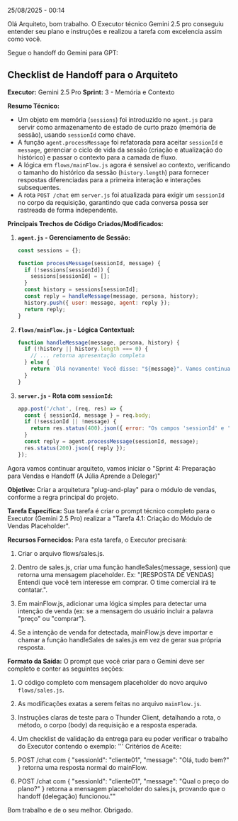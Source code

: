 25/08/2025 - 00:14

Olá Arquiteto, bom trabalho. O Executor técnico Gemini 2.5 pro conseguiu entender seu plano e instruções e realizou a tarefa com excelencia assim como você.

Segue o handoff do Gemini para GPT:


## Checklist de Handoff para o Arquiteto

**Executor:** Gemini 2.5 Pro
**Sprint:** 3 - Memória e Contexto


**Resumo Técnico:**
- Um objeto em memória (`sessions`) foi introduzido no `agent.js` para servir como armazenamento de estado de curto prazo (memória de sessão), usando `sessionId` como chave.
- A função `agent.processMessage` foi refatorada para aceitar `sessionId` e `message`, gerenciar o ciclo de vida da sessão (criação e atualização do histórico) e passar o contexto para a camada de fluxo.
- A lógica em `flows/mainFlow.js` agora é sensível ao contexto, verificando o tamanho do histórico da sessão (`history.length`) para fornecer respostas diferenciadas para a primeira interação e interações subsequentes.
- A rota `POST /chat` em `server.js` foi atualizada para exigir um `sessionId` no corpo da requisição, garantindo que cada conversa possa ser rastreada de forma independente.


**Principais Trechos de Código Criados/Modificados:**

1.  **`agent.js` - Gerenciamento de Sessão:**
    ```javascript
    const sessions = {}; 

    function processMessage(sessionId, message) {
      if (!sessions[sessionId]) {
        sessions[sessionId] = [];
      }
      const history = sessions[sessionId];
      const reply = handleMessage(message, persona, history);
      history.push({ user: message, agent: reply });
      return reply;
    }
    ```

2.  **`flows/mainFlow.js` - Lógica Contextual:**
    ```javascript
    function handleMessage(message, persona, history) {
      if (!history || history.length === 0) {
        // ... retorna apresentação completa
      } else {
        return `Olá novamente! Você disse: "${message}". Vamos continuar nossa conversa.`;
      }
    }
    ```

3.  **`server.js` - Rota com `sessionId`:**
    ```javascript
    app.post('/chat', (req, res) => {
      const { sessionId, message } = req.body;
      if (!sessionId || !message) {
        return res.status(400).json({ error: "Os campos 'sessionId' e 'message' são obrigatórios." });
      }
      const reply = agent.processMessage(sessionId, message);
      res.status(200).json({ reply });
    });
    ```


Agora vamos continuar arquiteto, vamos iniciar o "Sprint 4: Preparação para Vendas e Handoff (A Júlia Aprende a Delegar)" 


**Objetivo:**
Criar a arquitetura "plug-and-play" para o módulo de vendas, conforme a regra principal do projeto.


**Tarefa Específica:**
Sua tarefa é criar o prompt técnico completo para o Executor (Gemini 2.5 Pro) realizar a "Tarefa 4.1: Criação do Módulo de Vendas Placeholder".


**Recursos Fornecidos:**
Para esta tarefa, o Executor precisará:
1. Criar o arquivo flows/sales.js.

2. Dentro de sales.js, criar uma função handleSales(message, session) que retorna uma mensagem placeholder. Ex: "[RESPOSTA DE VENDAS] Entendi que você tem interesse em comprar. O time comercial irá te contatar.".

3. Em mainFlow.js, adicionar uma lógica simples para detectar uma intenção de venda (ex: se a mensagem do usuário incluir a palavra "preço" ou "comprar").

4. Se a intenção de venda for detectada, mainFlow.js deve importar e chamar a função handleSales de sales.js em vez de gerar sua própria resposta.



**Formato da Saída:**
O prompt que você criar para o Gemini deve ser completo e conter as seguintes seções:

1.  O código completo com mensagem placeholder do novo arquivo `flows/sales.js`.

2.  As modificações exatas a serem feitas no arquivo `mainFlow.js`.

3.  Instruções claras de teste para o Thunder Client, detalhando a rota, o método, o corpo (body) da requisição e a resposta esperada.

4.  Um checklist de validação da entrega para eu poder verificar o trabalho do Executor contendo o exemplo:
'''
Critérios de Aceite:
1. POST /chat com { "sessionId": "cliente01", "message": "Olá, tudo bem?" } retorna uma resposta normal do mainFlow.

2. POST /chat com { "sessionId": "cliente01", "message": "Qual o preço do plano?" } retorna a mensagem placeholder do sales.js, provando que o handoff (delegação) funcionou.""

Bom trabalho e de o seu melhor. Obrigado.
